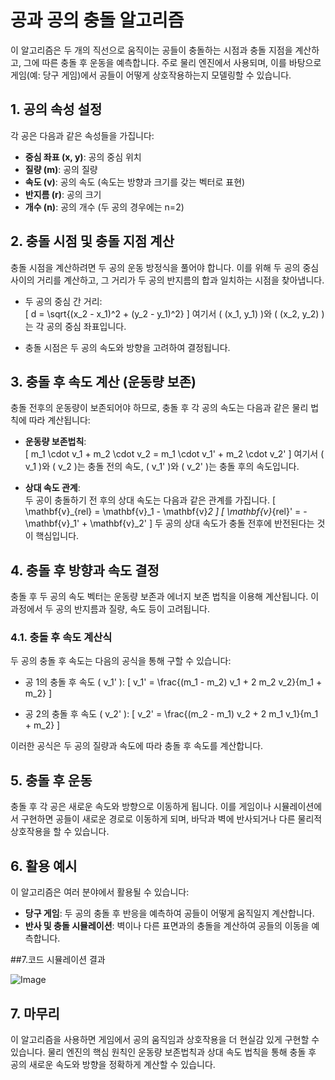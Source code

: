 # 공과 공의 충돌 알고리즘

이 알고리즘은 두 개의 직선으로 움직이는 공들이 충돌하는 시점과 충돌 지점을 계산하고, 그에 따른 충돌 후 운동을 예측합니다. 주로 물리 엔진에서 사용되며, 이를 바탕으로 게임(예: 당구 게임)에서 공들이 어떻게 상호작용하는지 모델링할 수 있습니다.

## 1. 공의 속성 설정

각 공은 다음과 같은 속성들을 가집니다:

- **중심 좌표 (x, y)**: 공의 중심 위치
- **질량 (m)**: 공의 질량
- **속도 (v)**: 공의 속도 (속도는 방향과 크기를 갖는 벡터로 표현)
- **반지름 (r)**: 공의 크기
- **개수 (n)**: 공의 개수 (두 공의 경우에는 n=2)

## 2. 충돌 시점 및 충돌 지점 계산

충돌 시점을 계산하려면 두 공의 운동 방정식을 풀어야 합니다. 이를 위해 두 공의 중심 사이의 거리를 계산하고, 그 거리가 두 공의 반지름의 합과 일치하는 시점을 찾아냅니다.

- 두 공의 중심 간 거리:  
  \[
  d = \sqrt{(x_2 - x_1)^2 + (y_2 - y_1)^2}
  \]
  여기서 \( (x_1, y_1) \)와 \( (x_2, y_2) \)는 각 공의 중심 좌표입니다.

- 충돌 시점은 두 공의 속도와 방향을 고려하여 결정됩니다.

## 3. 충돌 후 속도 계산 (운동량 보존)

충돌 전후의 운동량이 보존되어야 하므로, 충돌 후 각 공의 속도는 다음과 같은 물리 법칙에 따라 계산됩니다:

- **운동량 보존법칙**:  
  \[
  m_1 \cdot v_1 + m_2 \cdot v_2 = m_1 \cdot v_1' + m_2 \cdot v_2'
  \]
  여기서 \( v_1 \)와 \( v_2 \)는 충돌 전의 속도, \( v_1' \)와 \( v_2' \)는 충돌 후의 속도입니다.

- **상대 속도 관계**:  
  두 공이 충돌하기 전 후의 상대 속도는 다음과 같은 관계를 가집니다.
  \[
  \mathbf{v}_{rel} = \mathbf{v}_1 - \mathbf{v}_2
  \]
  \[
  \mathbf{v}_{rel}' = - \mathbf{v}_1' + \mathbf{v}_2'
  \]
  두 공의 상대 속도가 충돌 전후에 반전된다는 것이 핵심입니다.

## 4. 충돌 후 방향과 속도 결정

충돌 후 두 공의 속도 벡터는 운동량 보존과 에너지 보존 법칙을 이용해 계산됩니다. 이 과정에서 두 공의 반지름과 질량, 속도 등이 고려됩니다.

### 4.1. 충돌 후 속도 계산식

두 공의 충돌 후 속도는 다음의 공식을 통해 구할 수 있습니다:

- 공 1의 충돌 후 속도 \( v_1' \):
  \[
  v_1' = \frac{(m_1 - m_2) v_1 + 2 m_2 v_2}{m_1 + m_2}
  \]

- 공 2의 충돌 후 속도 \( v_2' \):
  \[
  v_2' = \frac{(m_2 - m_1) v_2 + 2 m_1 v_1}{m_1 + m_2}
  \]

이러한 공식은 두 공의 질량과 속도에 따라 충돌 후 속도를 계산합니다.

## 5. 충돌 후 운동

충돌 후 각 공은 새로운 속도와 방향으로 이동하게 됩니다. 이를 게임이나 시뮬레이션에서 구현하면 공들이 새로운 경로로 이동하게 되며, 바닥과 벽에 반사되거나 다른 물리적 상호작용을 할 수 있습니다.

## 6. 활용 예시

이 알고리즘은 여러 분야에서 활용될 수 있습니다:

- **당구 게임**: 두 공의 충돌 후 반응을 예측하여 공들이 어떻게 움직일지 계산합니다.
- **반사 및 충돌 시뮬레이션**: 벽이나 다른 표면과의 충돌을 계산하여 공들의 이동을 예측합니다.

##7.코드 시뮬레이션 결과



![Image](https://github.com/user-attachments/assets/4f444150-ec62-4e64-9797-e4b9ed876711)








## 7. 마무리

이 알고리즘을 사용하면 게임에서 공의 움직임과 상호작용을 더 현실감 있게 구현할 수 있습니다. 물리 엔진의 핵심 원칙인 운동량 보존법칙과 상대 속도 법칙을 통해 충돌 후 공의 새로운 속도와 방향을 정확하게 계산할 수 있습니다.
